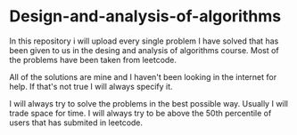 # Design-and-analysis-of-algorithms

In this repository i will upload every single problem I have solved that has been given to us in the desing and analysis of algorithms course. Most of the problems have been taken from leetcode.  

All of the solutions are mine and I haven't been looking in the internet for help. If that's not true I will always specify it. 

I will always try to solve the problems in the best possible way. Usually I will trade space for time. I will always try to be above the 50th percentile of users that has submited in leetcode. 
